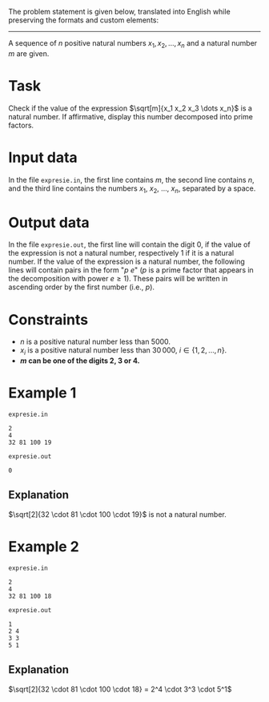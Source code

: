 The problem statement is given below, translated into English while preserving the formats and custom elements:

---

A sequence of $n$ positive natural numbers $x_1, x_2, \dots, x_n$ and a natural number $m$ are given.

# Task
Check if the value of the expression $\sqrt[m]{x_1 x_2 x_3 \dots x_n}$ is a natural number. If affirmative, display this number decomposed into prime factors.

# Input data
In the file `expresie.in`, the first line contains $m$, the second line contains $n$, and the third line contains the numbers $x_1$, $x_2$, $\dots$, $x_n$, separated by a space.

# Output data
In the file `expresie.out`, the first line will contain the digit $0$, if the value of the expression is not a natural number, respectively $1$ if it is a natural number. 
If the value of the expression is a natural number, the following lines will contain pairs in the form "$p\ e$" ($p$ is a prime factor that appears in the decomposition with power $e \geq 1$). These pairs will be written in ascending order by the first number (i.e., $p$).

# Constraints
- $n$ is a positive natural number less than $5000$.
- $x_i$ is a positive natural number less than $30\,000$, $i \in \{1, 2, \dots, n\}$.
- **$m$ can be one of the digits $2$, $3$ or $4$.**

# Example 1
`expresie.in`
```
2
4
32 81 100 19
```
`expresie.out`
```
0
```
## Explanation
$\sqrt[2]{32 \cdot 81 \cdot 100 \cdot 19}$ is not a natural number.

# Example 2
`expresie.in`
```
2
4
32 81 100 18
```
`expresie.out`
```
1
2 4
3 3
5 1
```
## Explanation
$\sqrt[2]{32 \cdot 81 \cdot 100 \cdot 18} = 2^4 \cdot 3^3 \cdot 5^1$

